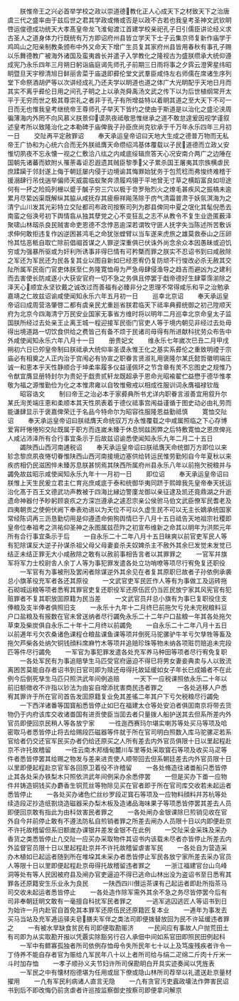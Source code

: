 <!-- { "loadSidebar": true } -->
　　朕惟帝王之兴必首举学校之政以崇道德教化正人心成天下之材致天下之治唐虞三代之盛率由于兹后世之君其学政或脩或否是以政不古若也我皇考圣神文武钦眀啓运俊德成功统天大孝髙皇帝龙飞淮甸渡江首建学校亲祀孔子日引儒臣讲论经义求古圣人之道身体力行既统有万方即诏府州县皆立学天下士子云集京师复新作庙学于鸡鸣山之阳亲制教条颁布中外又命天下增广生员复其家府州县皆用春秋有事孔子赐以乐舞德教广被海外诸国及蛮夷酋长并遣子入学教化之隆视古为盛朕缵承大统仰遵成宪乃永乐四年三月朔日躬诣庙庭谒先师孔子前期三日雨将事之夕霠云澄霁星纬昭眀暨旦天宇穆清旭日鲜丽舎菜于庙退即彛伦堂文武羣臣咸侍左右师儒在席诸生序列堂下命祭酒胡俨等以次讲经成礼乃还夫学以眀道也道之体广大光眀配乎天地日月而其实不离乎彛伦日用之间孔子眀之上以承尧舜禹汤文武之传下以为后世植纲常开太平于无穷而世之极其尊崇礼之者非于孔子有所增益特以着眀其道之至大天下不可一日而无也惟我皇考继统帝王尊师孔子举天下皆约之使由于斯道是以治化之盛沦浃周徧薄海内外罔不向风慕义朕景仰谟夙夜祗敬思惟继承之道不敢怠遑爰因视学谨叙述皇考所以致隆治化之本勒碑于庙俾我子孙臣庶尚克钦承于千万年永乐四年三月初一日
　　交阯再平定赦罪诏
　　奉天承运皇帝诏曰天地大生成之德普万物而无私帝王广协和为心统六合而无外朕祗膺天命缵绍鸿基体覆载以子民道德而立政乂安惟切夙夜不忘永懐一视之仁敷洽八纮之内咸底绥辑庶答天心况安南介两广之边陲在国朝先诸蕃而欵附乆罹荼毒讵忍遐遗其贼臣黎季父子累杀国王屠夷其宗族横虐民庶蹂躏于邻封遂上侮于朝廷屡内侵于边境谕其悔罪始犹务于包荒稔而弗悛终难稽于援溺肆行吊伐遄举偏师天威震临蚁聚奔溃履鸡翎于平地曾无寸草之横蹈富良如坦途何有一抔之险捣列栅以蹙于醎子穷三穴以极于竒罗殆烈火之燎毛甚疾风之振槁未逾累月尽絷凶渠既解纵其脇从咸抚存其疲瘵祥飚荡除于疠气清霜普肃于妖氛溟海为之清宁山川发其光彩特立交阯都司布政司按察司列为郡县俾同中夏之氓化其髦倪悉去南蛮之俗涣号初下舆情翕从独其孽党之心不变狂乱之志不从教令不复生业迯匿薮泽聚啸山林刼杀良民贼害命吏恩德不念悖恶逾深若谓牧守匪人抚字失当陈述所苦敷诉求伸何敢拒违复作凶逆困甚鸿毛之命犹张螳臂以当车遂来虎旅之雄莫救泰山之压卵怜其怙恶秪自取亡除前倡祻首谋之人罪逆深重俱已伏诛外尚念余众本因愚昧或迫饥穷或为强暴所驱或为奸利所诱事非得巳情有可矜槩而罪之朕实不忍诏书到曰咸赦除之军还为军民还为民各复其业以图自新如巳经恩宥仍复防顽不行悛改必杀无赦其交阯所属军民衙门官吏体朕至仁务隆寛恤毋为严急毋肆侵渔导之趋吉而避凶为之建利而去害使长防咸遂小大获安官府一切不急之务俱且停罢于戱帝德好生肆覃霈湔除之泽天心顺宜永坚钦戴之诚改过而善福有必臻非分之恩理不常得咸乐和平之治勉承嘉靖之仁故兹诏谕咸使闻知永乐六年五月初一日
　　巡幸北京诏
　　奉天承运皇帝诏曰成周营洛肇啓二都有虞亲民尤重廵省朕君临天下祗率典彛统御之初己陞顺天府为北京今四海清宁万民安业国家无事省方维时将以明年二月巡幸北京命皇太子监国朕所经过去处亲王止离王城一程迎接军民衙门官吏人等于境内朝见非经过去处毋得出境道路一切饮食供给之费皆己有备不烦于民诸司毋得有所进献科扰劳众布告中外咸使闻知永乐六年八月十一日
　　册贵妃文
　　维永乐七年嵗次巳丑二月甲戌朔初六日已夘皇帝制曰朕祗承大统仰率圣谟永惟王化之基实系彛伦之重致明禋于宗庙必有相奠之人正内治于宫闱必有协宣之职眷言贤淑礼用褒隆尔某氏懿哲徽明端庄诚一和恵本乎天性静顺合于坤柔率履多仪益谨佩环之节含章有羙不忘图史之规惟乃令猷宜膺显册特封尔为贵妃于戱贵贰轩龙既超承于恩命光昭褕翟伫益懋于德华惟孝敬为福之源惟勤俭为化之本惟肃雍以自牧惟儆戒以相成徃服训词永膺福禄钦哉
　　昭容诰文
　　制曰帝王之治必本于家彛典所书尤详内职眷言淑善宜用叙升尔某氏洵羙端庄恵和柔顺本其天性夙表着于德仪祗事宫闱益谨循于图史动必由礼劳而能谦肆显示于褒嘉俾荣迁于名品今特命尔为昭容徃服隆恩益勤祗慎
　　寛恤交阯诏
　　奉天承运皇帝诏曰朕祗膺天命统驭万方永惟覆载之中咸属照临之下心存博爱宵旰惓惓矧交阯既属于职方而连嵗未臻于休息悯兹困弊之后特敷寛恤之恩庶俾兆人咸沾沛泽所有合行事宜条示于后故兹诏谕悉使闻知永乐九年二月二十五日
　　蠲陜西山西河南逋税诏
　　奉天承运皇帝诏曰朕祗膺天命统御万方即位以来轸念黎庶夙夜惓切眷惟陕西山西河南接境边塞供给转运民惟劳勤矧自今年夏秋以来疾疠相仍民滋困悴未臻苏息朕甚悯焉其陕西所属府州县永乐八年以前拖欠税粮并与蠲免故兹昭示咸使闻知永乐九年十一月初一日
　　即位诏
　　奉天承运皇帝诏曰朕惟上天生民爰立君主仁育兆庶咸底于泰和统御华夷同跻于熙皥我先皇帝奉天抚运治化髙于百王文德武功声教被于四海比縁边警廑龙御以亲征逮及凯还竟鼎湖之升逝遗命神器付予眇躬顾哀疚之方深岂遵承之遽忍宗亲公侯驸马伯文武臣僚军民耆老及四夷朝贡之使俯伏阙下奉表劝进以为天位不可以久虚生民不可以无主长嫡承统国家常经陈词再三沥恳勤切用是仰遵遗命俯狥舆情巳于八月十五日祗告天地祖宗社稷即皇帝位奉祖考之洪祐仰圣神之永图属兹莅阼之初宣布维新之命其以眀年为洪熙元年所有合行事宜条示于后
　　一自永乐二十二年八月十五日昧爽以前官吏军民人等有犯除谋反大逆子孙谋杀祖父母父母妻妾杀夫奴婢杀主不赦外其余巳发觉未发觉已结正未结正罪无大小咸赦除之敢有以赦前事相告言者以其罪罪之
　　一官军幷旗军将军力士校尉舎人余丁人等为事犯罪发遣各处立功哨嘹等项尽行宥免复还职役
　　一军官有为事被刑及罢闲者除谋逆外其余见在者复其原职巳故者子孙依例承袭总小旗革役充军者各还其原役
　　一文武官吏军民匠作人等有为事做工及运砖拖石砌城运粮等项者悉宥其罪官吏复还职役军还原伍匠仍当匠民放宁家其风宪官有犯赃罪者不复其职放囬原籍为民当差
　　一文武官员幷总小旗有为事巳复职役住支俸粮及支半俸者俱照旧支
　　一永乐十九年十二月终巳前拖欠亏兑未完税粮料豆户口盐粮及有报数在官未曾送纳者尽行蠲免永乐二十二年户口盐粮一年其各处拖欠草束及柴炭俱自永乐二十年十二月终以前蠲免
　　一自永乐二十二年八月十五日以前逓年亏欠农桑诸色课程仓粮盐课鱼课等项幷倒死马驼骡驴牛羊亏欠孳牲等畜及拖欠芦柴各处纳欠铜钱顔料席麻竹木等项幷追赔珍珠等物未纳各项赃罚赔追未完段匹等件尽行蠲免
　　一军官为事犯罪发遣各处充军养马种田等项者尽行宥免复职
　　一各处军民有为事追赔孳生马匹受官府逼迫不得巳将男女妻妾典卖与人以致流离困苦莫能自存者诏书到日官司即为赎还毋得托故延缓如女子年长巳成婚者不在此例今后倒死孳生马匹只照洪武年间例追赔
　　一天下一应税课照依永乐二十年以前旧额徴收不许指以钞法为由妄自增添扰害商民违者罪之
　　一各处逃移人户悉宥其罪许于所在官司首告发囬原籍复业免其差徭二年其户下亏欠税粮尽行蠲免
　　一下西洋诸番等国寳船悉皆停止如巳在福建太仓等处安泊者俱囬南京将带去货物仍于内府该库交收诸畨国有进贡使臣当囬去者只量拨人船护送其去但系所差内外官员即便回京民稍人等各放宁家
　　一徃迤西赛玛尔堪实喇苏等处买马等项及哈密取马者悉皆停止将去给赐段匹磁器等件就于所在官司明白照数入库马驼骡疋若系官给者仍交还官军民买办者仍给还原买之人所有差去内外官员俱限十日以里起程赴京不许托故稽留
　　一徃云南木邦缅甸麓川车里等处采取寳石等项及收买马疋等件者悉皆停罢其给赐之物发与差来进贡使人顺带回去但系朝廷差去内外官员限十日以里即便起程赴京官军各回原卫着役不许稽留
　　一各处脩造往诸畨船只悉皆停止其各处采办铁梨木只照依洪武年间例采办余悉停罢
　　一但是买办下畨一应物件幷铸造铜钱买办麝香生铜荒丝等物除见买在官者即于所在官司库交收若未起运者悉皆停止
　　一各处买办诸色纻丝纱罗段疋寳石等项及一应物料顔料幷苏杭等处续造段疋抄造纸劄烧造磁器采办梨木板及造诸品海味果子等项悉皆停罢其差去人员即便回京敢有指此为由科敛害民者罪之
　　一各处闸办金银课除巳煎销见收在官外自今幷前停止敢有不遵法防私自煎销者罪之所差去闸办人员限十日以内即便赴京不许托故稽留但系旧额嵗办课银幷差发金银不在此例
　　一交阯采金采珠及采办香货之类悉皆停止凢交阯一应买办采取物件其诏书内该载未尽者亦皆停止所差去内外监督官员限十日以里起程赴京并不许托故稽留虐害军民
　　一各处自为营造采办木植如已起运者随到所在堆垜其未采办者悉皆停止军民各放宁家所差去采办官员人等限十日以里即便起程赴京毋得托故稽留违者罪之
　　一浙江福建官台山乌峰洞等处有等人民因被府县及闸办官吏逼迫不得已逃命山林出没为盗诏书至日悉宥其罪各还原籍安生乐业永为良民
　　一陕西四川儧运茶课有己起运者即赴所指茶马司交收未起运者悉皆停止
　　一各处造作除军需外其余不急之务尽皆停罢今后有司非奉朝廷眀文敢有一毫擅自科扰军民者罪之
　　一逃军逃囚逃匠人等诏书到日为始许一月内赴官自首免其本罪军还原伍民还原籍匠复本业
　　一逓年为事发去买马当站及充军逓运驿夫皂膳夫军伴之类法司即便拨替放回为民不许延缓违者罪之
　　一有被水旱缺食贫民有司即便取勘赈济
　　一民间应有事故人户抛荒田土有司即为从实取勘开报以凭覈实除豁另行召人承佃中间如系官田即照民田例起科
　　一军中有鳏寡孤独者所司依例存恤毋令失所民年七十以上及笃废残疾者许令一丁侍养不能自存者官为赈给凢军民年八十以上者所司给与绢二疋绵二斤肉十斤米一斗时加存恤
　　一孝子顺孙义夫节妇许所司保勘眀白开具实迹奏闻以凭旌表
　　一军民之中有懐材抱德堪为任用或屈下僚或隐山林所司荐举以礼遣送赴京量材擢用
　　一凢有军民利病诸人直言无隐
　　一凢有贪官汚吏蠧政壊法作弊害民诏书到后不即改悔仍前贪虐者许巡按监察御史按察司即便拿问解京
